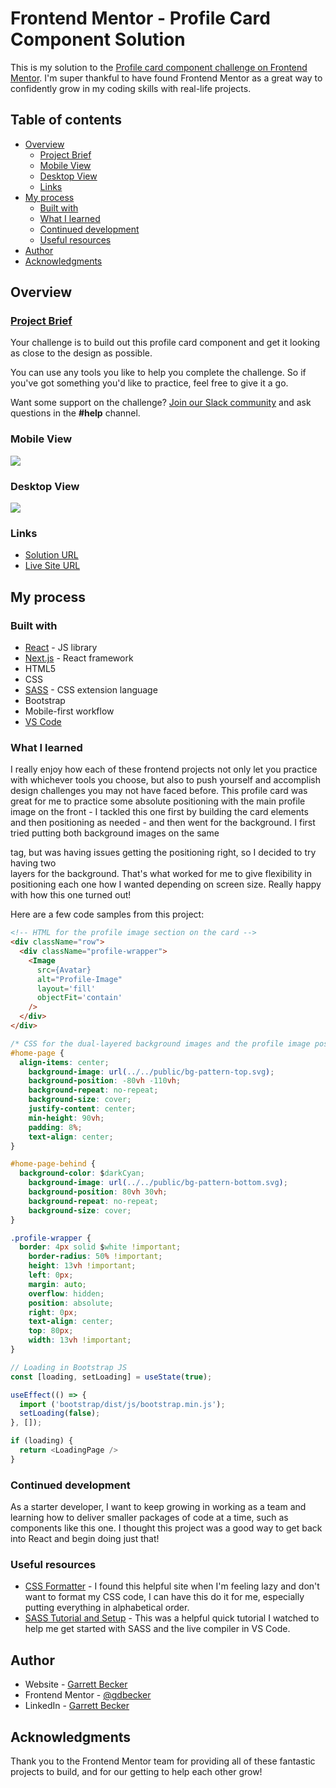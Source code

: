 # Frontend Mentor - Profile Card Component Solution

This is my solution to the [Profile card component challenge on Frontend Mentor](https://www.frontendmentor.io/challenges/profile-card-component-cfArpWshJ). I'm super thankful to have found Frontend Mentor as a great way to confidently grow in my coding skills with real-life projects. 

## Table of contents

- [Overview](#overview)
  - [Project Brief](#project-brief)
  - [Mobile View](#mobile-view)
  - [Desktop View](#desktop-view)
  - [Links](#links)
- [My process](#my-process)
  - [Built with](#built-with)
  - [What I learned](#what-i-learned)
  - [Continued development](#continued-development)
  - [Useful resources](#useful-resources)
- [Author](#author)
- [Acknowledgments](#acknowledgments)

## Overview

### [Project Brief](./project%20brief/)

Your challenge is to build out this profile card component and get it looking as close to the design as possible.

You can use any tools you like to help you complete the challenge. So if you've got something you'd like to practice, feel free to give it a go.

Want some support on the challenge? [Join our Slack community](https://www.frontendmentor.io/slack) and ask questions in the **#help** channel.

### Mobile View

![](./profile-card-mobile.jpg)

### Desktop View

![](./profile-card-desktop.jpg)

### Links

- [Solution URL](https://www.frontendmentor.io/solutions/profile-card-with-next-sass-bgCML2EGD_)
- [Live Site URL](https://profile-card-gdbecker.netlify.app)

## My process

### Built with

- [React](https://reactjs.org/) - JS library
- [Next.js](https://nextjs.org) - React framework
- HTML5
- CSS
- [SASS](https://sass-lang.com) - CSS extension language
- Bootstrap
- Mobile-first workflow
- [VS Code](https://code.visualstudio.com)

### What I learned

I really enjoy how each of these frontend projects not only let you practice with whichever tools you choose, but also to push yourself and accomplish design challenges you may not have faced before. This profile card was great for me to practice some absolute positioning with the main profile image on the front - I tackled this one first by building the card elements and then positioning as needed - and then went for the background. I first tried putting both background images on the same <div> tag, but was having issues getting the positioning right, so I decided to try having two <div> layers for the background. That's what worked for me to give flexibility in positioning each one how I wanted depending on screen size. Really happy with how this one turned out!

Here are a few code samples from this project:

```html
<!-- HTML for the profile image section on the card -->
<div className="row">
  <div className="profile-wrapper">
    <Image
      src={Avatar}
      alt="Profile-Image"
      layout='fill'
      objectFit='contain'
    />
  </div>
</div>
```

```css
/* CSS for the dual-layered background images and the profile image positioning */
#home-page {
  align-items: center;
	background-image: url(../../public/bg-pattern-top.svg);
	background-position: -80vh -110vh;
	background-repeat: no-repeat;
	background-size: cover;
	justify-content: center;
	min-height: 90vh;
	padding: 8%;
	text-align: center;
}

#home-page-behind {
  background-color: $darkCyan;
	background-image: url(../../public/bg-pattern-bottom.svg);
	background-position: 80vh 30vh;
	background-repeat: no-repeat;
	background-size: cover;
}

.profile-wrapper {
  border: 4px solid $white !important;
	border-radius: 50% !important;
	height: 13vh !important;
	left: 0px;
	margin: auto;
	overflow: hidden;
	position: absolute;
	right: 0px;
	text-align: center;
	top: 80px;
	width: 13vh !important;
}
```

```js
// Loading in Bootstrap JS
const [loading, setLoading] = useState(true);

useEffect(() => {
  import ('bootstrap/dist/js/bootstrap.min.js');
  setLoading(false);
}, []);

if (loading) {
  return <LoadingPage />
}
```

### Continued development

As a starter developer, I want to keep growing in working as a team and learning how to deliver smaller packages of code at a time, such as components like this one. I thought this project was a good way to get back into React and begin doing just that!

### Useful resources

- [CSS Formatter](http://www.lonniebest.com/FormatCSS/) - I found this helpful site when I'm feeling lazy and don't want to format my CSS code, I can have this do it for me, especially putting everything in alphabetical order.
- [SASS Tutorial and Setup](https://www.youtube.com/watch?v=txg2fCPsYYU&t=241s) - This was a helpful quick tutorial I watched to help me get started with SASS and the live compiler in VS Code.

## Author

- Website - [Garrett Becker]()
- Frontend Mentor - [@gdbecker](https://www.frontendmentor.io/profile/gdbecker)
- LinkedIn - [Garrett Becker](https://www.linkedin.com/in/garrett-becker-923b4a106/)

## Acknowledgments

Thank you to the Frontend Mentor team for providing all of these fantastic projects to build, and for our getting to help each other grow!